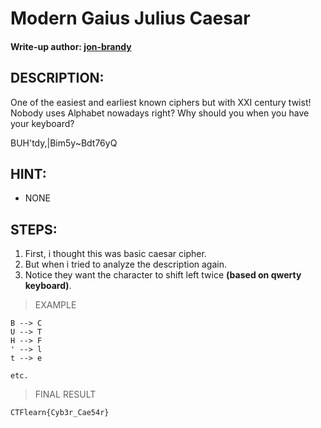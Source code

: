 # Modern Gaius Julius Caesar 
#### Write-up author: [jon-brandy](https://github.com/jon-brandy)
## DESCRIPTION:


One of the easiest and earliest known ciphers but with XXI century twist! Nobody uses Alphabet nowadays right? Why should you when you have your keyboard?

BUH'tdy,|Bim5y~Bdt76yQ

## HINT:
- NONE
## STEPS:
1. First, i thought this was basic caesar cipher.
2. But when i tried to analyze the description again.
3. Notice they want the character to shift left twice **(based on qwerty keyboard)**.

> EXAMPLE

```
B --> C
U --> T
H --> F
' --> l
t --> e

etc.
```

> FINAL RESULT

```
CTFlearn{Cyb3r_Cae54r}
```
